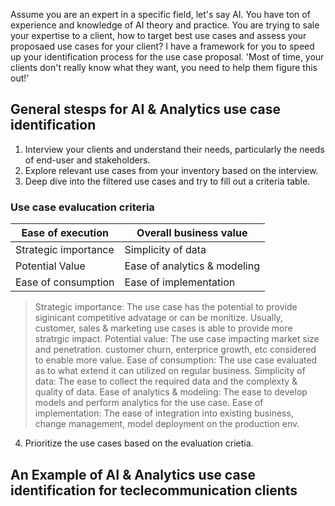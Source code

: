 Assume you are an expert in a specific field, let's say AI. You have ton of experience and knowledge of AI theory and practice. 
You are trying to sale your expertise to a client, how to target best use cases and assess your proposaed use cases for your client?
I have a framework for you to speed up your identification process for the use case proposal.
'Most of time, your clients don't really know what they want, you need to help them figure this out!'

## General stesps for AI & Analytics use case identification

1. Interview your clients and understand their needs, particularly the needs of end-user and stakeholders.
2. Explore relevant use cases from your inventory based on the interview.
3. Deep dive into the filtered use cases and try to fill out a criteria table.

### Use case evalucation criteria 
| Ease of execution         | Overall business value       | 
|---------------------------|------------------------------|
| Strategic importance      | Simplicity of data           | 
| Potential Value           | Ease of analytics & modeling | 
| Ease of consumption       | Ease of implementation       | 

> Strategic importance: The use case has the potential to provide siginicant competitive advatage or can be monitize. 
Usually, customer, sales & marketing use cases is able to provide more stratrgic impact.
> Potential value: The use case impacting market size and penetration. customer churn, enterprice growth, etc 
considered to enable more value.
> Ease of consumption: The use case evaluated as to what extend it can utilized on regular business.
> Simplicity of data: The ease to collect the required data and the complexty & quality of data.
> Ease of analytics & modeling: The ease to develop models and perform analytics for the use case.
> Ease of implementation: The ease of integration into existing business, change management, model deployment on the production env.

4. Prioritize the use cases based on the evaluation crietia.

## An Example of AI & Analytics use case identification for teclecommunication clients ##
